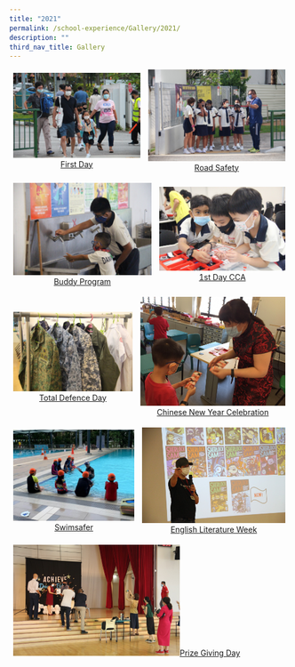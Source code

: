 ```yaml
---
title: "2021"
permalink: /school-experience/Gallery/2021/
description: ""
third_nav_title: Gallery
---
```

<table align="center"><thead><tr class="Jeff's blog table class">
<td align="center"><a href="https://photos.google.com/share/AF1QipPmU6Pq8iCF4lQl6tXaa_bTBpFnG32JK8rdnX5K3lFgrX6xUETkifPk1wxZULgIKg?key=QTFCX3d2OE9xeTVubE5DUm41a1NEMDU1cHZ0dzNB"><img src="/images/2021%2001%2006%20First%20Day%209.jpeg" style="width:300px">First Day</a></td>
<td align="center"><a href="https://photos.google.com/share/AF1QipOfHsrhhhLnUkId8G_YOW40R-1vKPqWoQDqOeiIZmcd6MnJqWBWpzYTyB2LTTAzpQ?key=NWR4WVVtdElEM1VhVkxueFFIWnlheXNPRWQxaWVR">
<img src="/images/2021%2001%2006%20road%20safety%202.jpeg" style="width:300px">Road Safety</a></td></tr></thead></table>
<table align="center"><thead><tr class="Jeff's blog table class">
<td align="center"><a href="https://photos.google.com/share/AF1QipMOFeiU2xAgysWAc6lAOoAKTUle4_B0xWM6LeAbIMfL9fBnwS2z8baQlVhqbfRa9g?key=NDNDWGdBeElvcUxROXFjbzQ1V1J1c1UybS1VNEh3">
<img src="/images/2021%2001%2008%20buddy%20program%2026.jpeg"style="width:300px" >Buddy Program</a></td>
<td align="center"><a href="https://photos.google.com/share/AF1QipPhnxVexXYb2XOavHrmon8Hmxrihrzlh3htkd0glwn5Qbypfi10oESeKM4uDT9aqQ?key=RjNIb0dUQmNTaEk1SHlZQ0xTbHhlUVBHSVJlby1n">
<img src="/images/2021%2001%2015%201st%20Day%20CCA%20J%20136.jpeg" style="width:300px">1st Day CCA</a></td></tr></thead></table>
<table align="center"><thead><tr class="Jeff's blog table class">
<td align="center"><a href="https://photos.google.com/share/AF1QipM0DBJqwjzpmalnm5iwbPf27xwWfOmkRn5u7CW4Hw8hko_maBcvrQYzM0IlKeQcYg?key=UTdCeHE0cHN0aFJ1bDRGQmVmdnJCR01mQjdkQjJn">
<img src="/images/2021%2002%2008%20TDD%204.jpeg" style="width:300px">Total Defence Day</a></td>
<td align="center"><a href="https://photos.google.com/share/AF1QipPL1V5R31_-OyrrKUprxhOfK1qCpY6IYoYbuwdORwFxUSEdUU3u7u3Kqke5AZ-Vcw?key=Q3A5UHE3N3pPRFJZTnYzYmdXVFNLdXFFVU82U3V3">
<img src="/images/2021%2002%2011%20CNY%202A%20108.jpeg" style="width:300px">Chinese New Year Celebration</a></td></tr></thead></table>
<table align="center"><thead><tr class="Jeff's blog table class">
<td align="center"><a href="https://photos.app.goo.gl/oKHbzXHU4GLE5vRq5">
<img src="/images/2021%2003%2026%20swimsafer%2013.jpeg" style="width:300px">Swimsafer</a></td>
<td align="center"><a href="https://photos.google.com/share/AF1QipP3UFYapClKcrVT1LHOhFtSIMAbYNtddqpLLxd9WCK0nwI9kz6h0AYquZnWmfmS3g?key=V0JaLXhyRkdjUHVQclZkSnh4VF9QYVF1aGI3b25R">
<img src="/images/2021%2004%2009%20EN%20Literature%20Wk%205.jpeg" style="width:300px">English Literature Week</a></td></tr></thead></table>
<table align="center"><thead><tr class="Jeff's blog table class">
<td align="center"><a href="https://photos.google.com/share/AF1QipPUPFetigdnE0tum3wh1N4lGDTedIm6tnRRy12dc2vc-FRssasmUHZIH6ZU4FKQ8A?key=R1o1RzhaSzZoVTROWk5ESWp1bU5zbGVNOGd6RDVn">
<img src="/images/2021%2011%2019%20PGD%20Jeff%2070.jpeg" style="width:300px">Prize Giving Day</a></td>
<td align="center"></td></tr></thead></table>